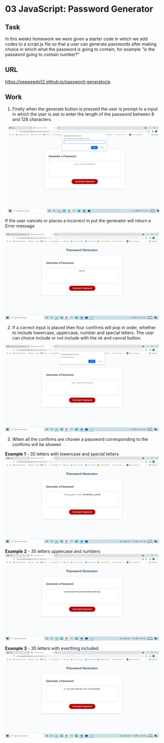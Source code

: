 # 03 JavaScript: Password Generator

## Task

In this weeks homework we were given a starter code in which we add codes to a script.js file so that a user can generate passwords after making choice in which what the password is going to contain, for example "is the password going to contain number?"

## URL

https://seaweedq12.github.io/password-generator/a

## Work

1. Firstly when the generate button is pressed the user is prompt to a input in which the user is ask to enter the length of the password between 8 and 128 characters.

![prompt](./assets/images/prompt.png)

If the user cancels or places a incorrect in put the generator will return a Error message

![error](./assets/images/error.png)

2. If a correct input is placed then four confirms will pop in order, whether to include lowercase, uppercase, number and special letters. The user can choice include or not include with the ok and cancel button.

![confirmcap](./assets/images/confirmcap.png)

3. When all the confirms are chosen a password corresponding to the confirms will be showen

**Example 1** - 35 letters with lowercase and special letters
![example1](./assets/images/example1.png)

**Example 2** - 35 letters uppercase and numbers 
![example2](./assets/images/example2.png)

**Example 3** - 35 letters with everthing included
![example3](./assets/images/example3.png)
